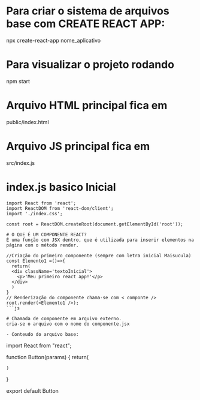 # Para criar o sistema de arquivos base com CREATE REACT APP:
npx create-react-app nome_aplicativo


# Para visualizar o projeto rodando
npm start

# Arquivo HTML principal fica em 
public/index.html

# Arquivo JS principal fica em 
src/index.js

# index.js basico Inicial
```
import React from 'react';
import ReactDOM from 'react-dom/client';
import './index.css';

const root = ReactDOM.createRoot(document.getElementById('root'));

# O QUE É UM COMPONENTE REACT?
É uma função com JSX dentro, que é utilizada para inserir elementos na página com o método render.

//Criação do primeiro componente (sempre com letra inicial Maisucula)
const Elemento1 =()=>{
  return(
  <div className='textoInicial'>
    <p>'Meu primeiro react app!'</p>
  </div> 
  )
}
// Renderização do componente chama-se com < componte />
root.render(<Elemento1 />);
```js

# Chamada de componente em arquivo externo.
cria-se o arquivo com o nome do componente.jsx

- Conteudo do arquivo base:
```
import React from "react";

function Button(params) {
    return(

    )
}

export default Button
```js
